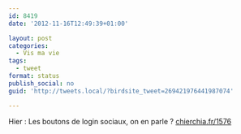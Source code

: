 ```yaml
---
id: 8419
date: '2012-11-16T12:49:39+01:00'

layout: post
categories:
  - Vis ma vie
tags:
  - tweet
format: status
publish_social: no
guid: 'http://tweets.local/?birdsite_tweet=269421976441987074'

---
```


Hier : Les boutons de login sociaux, on en parle ? [chierchia.fr/1576](http://chierchia.fr/1576)